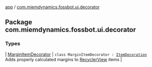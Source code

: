 [app](../index.md) / [com.miemdynamics.fossbot.ui.decorator](./index.md)

## Package com.miemdynamics.fossbot.ui.decorator

### Types

| [MarginItemDecorator](-margin-item-decorator/index.md) | `class MarginItemDecorator : `[`ItemDecoration`](https://developer.android.com/reference/androidx/recyclerview/widget/RecyclerView/ItemDecoration.html)<br>Adds properly calculated margins to [RecyclerView](https://developer.android.com/reference/androidx/recyclerview/widget/RecyclerView.html) items |


